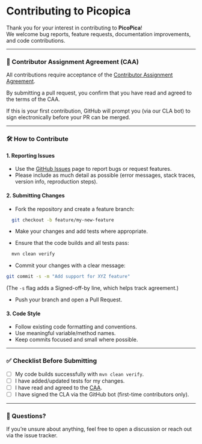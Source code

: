 # Contributing to Picopica

Thank you for your interest in contributing to **PicoPica**!  
We welcome bug reports, feature requests, documentation improvements, and code contributions.

---

### 📜 Contributor Assignment Agreement (CAA)

All contributions require acceptance of the
[Contributor Assignment Agreement](CAA.md).

By submitting a pull request, you confirm that you have read and agreed to the terms of the CAA.  

If this is your first contribution, GitHub will prompt you (via our CLA bot) to sign electronically before your PR can be merged.

---

### 🛠 How to Contribute

#### 1. Reporting Issues
- Use the [GitHub Issues](../../issues) page to report bugs or request features.
- Please include as much detail as possible (error messages, stack traces, version info, reproduction steps).

#### 2. Submitting Changes
- Fork the repository and create a feature branch:

```bash
  git checkout -b feature/my-new-feature
```

* Make your changes and add tests where appropriate.

* Ensure that the code builds and all tests pass:

```bash
  mvn clean verify
```

* Commit your changes with a clear message:

```bash
git commit -s -m "Add support for XYZ feature"
```

  (The `-s` flag adds a Signed-off-by line, which helps track agreement.)

* Push your branch and open a Pull Request.

#### 3. Code Style

* Follow existing code formatting and conventions.
* Use meaningful variable/method names.
* Keep commits focused and small where possible.

---

### ✅ Checklist Before Submitting

* [ ] My code builds successfully with `mvn clean verify`.
* [ ] I have added/updated tests for my changes.
* [ ] I have read and agreed to the [CAA](CAA.md).
* [ ] I have signed the CLA via the GitHub bot (first-time contributors only).

---

### 💬 Questions?

If you’re unsure about anything, feel free to open a discussion or reach out via the issue tracker.